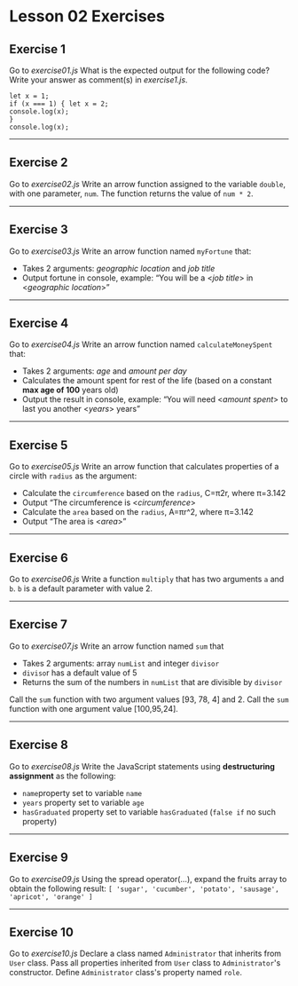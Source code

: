 # Lesson 02 Exercises
## Exercise 1
Go to _exercise01.js_
What is the expected output for the following code? Write your answer as comment(s) in _exercise1.js_.
```
let x = 1;
if (x === 1) { let x = 2;
console.log(x);
}
console.log(x);
```
***
## Exercise 2
Go to _exercise02.js_
Write an arrow function assigned to the variable `double`, with one parameter, `num`. The function returns the value of `num * 2`.
***
## Exercise 3
Go to _exercise03.js_
Write an arrow function named `myFortune` that:
*	Takes 2 arguments: _geographic location_ and _job title_
*	Output fortune in console, example:
“You will be a <_job title_> in <_geographic location_>”
***
## Exercise 4
Go to _exercise04.js_
Write an arrow function named `calculateMoneySpent` that:
*	Takes 2 arguments: _age_ and _amount per day_
*	Calculates the amount spent for rest of the life (based on a constant __max age of 100__ years old)
*	Output the result in console, example:
“You will need <_amount spent_> to last you another <_years_> years”
***
## Exercise 5
Go to _exercise05.js_
Write an arrow function that calculates properties of a circle with `radius` as the argument:
*	Calculate the `circumference` based on the `radius`, C=π2r, where π=3.142
*	Output 
    “The circumference is <_circumference_>
*	Calculate the `area` based on the `radius`, A=πr^2, where π=3.142
*	Output
    “The area is <_area_>”
***
## Exercise 6
Go to _exercise06.js_
Write a function `multiply` that has two arguments `a` and `b`. `b` is a default parameter with value 2.
***
## Exercise 7
Go to _exercise07.js_
Write an arrow function named `sum` that
*	Takes 2 arguments: array `numList` and integer `divisor`
*	`diviso`r has a default value of 5
*	Returns the sum of the numbers in `numList` that are divisible by `divisor`
  
Call the `sum` function with two argument values [93, 78, 4] and 2.
Call the `sum` function with one argument value [100,95,24].
***
## Exercise 8
Go to _exercise08.js_
Write the JavaScript statements using __destructuring assignment__ as the following:
*	`name`property set to variable `name`
*	`years` property set to variable `age`
*	`hasGraduated` property set to variable `hasGraduated` (`false if` no such property)
***
## Exercise 9
Go to _exercise09.js_
Using the spread operator(…), expand the fruits array to obtain the following result:
`[ 'sugar', 'cucumber', 'potato', 'sausage', 'apricot', 'orange' ]`
***
## Exercise 10
Go to _exercise10.js_
Declare a class named `Administrator` that inherits from `User` class. Pass all properties inherited from `User` class to `Administrator`'s constructor. Define `Administrator` class's property named `role`.